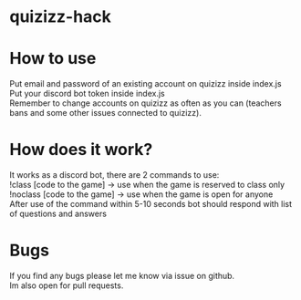 # quizizz-hack <br>
# How to use<br>
Put email and password of an existing account on quizizz inside index.js<br>
Put your discord bot token inside index.js<br>
Remember to change accounts on quizizz as often as you can (teachers bans and some other issues connected to quizizz).<br>
# How does it work?<br>
It works as a discord bot, there are 2 commands to use: <br>
!class [code to the game] -> use when the game is reserved to class only<br>
!noclass [code to the game] -> use when the game is open for anyone<br>
After use of the command within 5-10 seconds bot should respond with list of questions and answers<br>
# Bugs <br>
If you find any bugs please let me know via issue on github.<br>
Im also open for pull requests.
